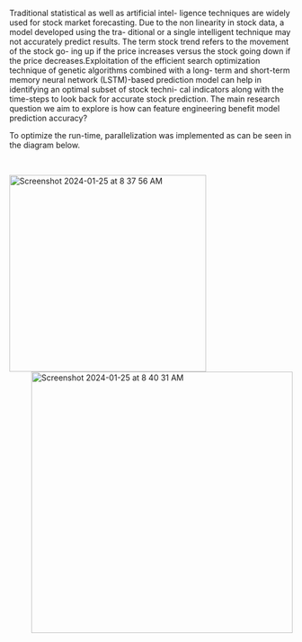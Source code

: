 Traditional statistical as well as artificial intel-
ligence techniques are widely used for stock
market forecasting. Due to the non linearity
in stock data, a model developed using the tra-
ditional or a single intelligent technique may
not accurately predict results. The term stock
trend refers to the movement of the stock go-
ing up if the price increases versus the stock
going down if the price decreases.Exploitation
of the efficient search optimization technique
of genetic algorithms combined with a long-
term and short-term memory neural network
(LSTM)-based prediction model can help in
identifying an optimal subset of stock techni-
cal indicators along with the time-steps to look
back for accurate stock prediction. The main
research question we aim to explore is how can
feature engineering benefit model prediction accuracy?

To optimize the run-time, parallelization was implemented as can be seen in the diagram below.


</br>

<p float="left">
 <img  width="350" alt="Screenshot 2024-01-25 at 8 37 56 AM" src="https://github.com/guptaru1/StockPrediction/assets/50961619/ffc507ef-742d-4eff-8ae1-9b7005d684f3">
  <img align="right" left = "100px" width="465" alt="Screenshot 2024-01-25 at 8 40 31 AM" src="https://github.com/guptaru1/StockPrediction/assets/50961619/7b846a6c-6904-4d12-8405-4ae7be0d730d">
</p>

